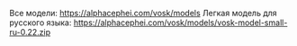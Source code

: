 Все модели: <https://alphacephei.com/vosk/models>
Легкая модель для русского языка: <https://alphacephei.com/vosk/models/vosk-model-small-ru-0.22.zip>
